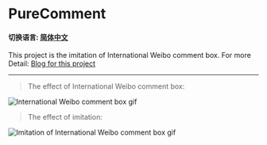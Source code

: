 # PureComment

#### 切换语言: [简体中文](README.zh-cn.md)

This project is the imitation of International Weibo comment box. For more Detail: [Blog for this project](http://showzeng.itscoder.com/android/2017/08/11/the-imitation-of-the-international-weibo-comment-box.html)

------

> The effect of International Weibo comment box:

![International Weibo comment box gif](https://github.com/showzeng/PureComment/Gif/pureComment.gif)

> The effect of imitation:

![Imitation of International Weibo comment box gif](https://github.com/showzeng/PureComment/Gif/pureCommentImitation.gif)
